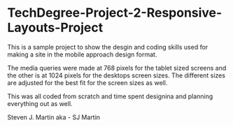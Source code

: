 # TechDegree-Project-2-Responsive-Layouts-Project
This is a sample project to show the desgin and coding skills used for making a site 
in the mobile approach design format. 

The media queries were made at 768 pixels for the tablet sized screens and the other is at 
1024 pixels for the desktops screen sizes. The different sizes are adjusted for the best 
fit for the screen sizes as well. 

This was all coded from scratch and time spent designina and planning everything out as well.

Steven J. Martin 
aka - SJ Martin